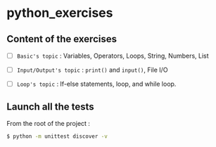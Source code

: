 # python_exercises

## Content of the exercises

- [ ] `Basic's topic` : Variables, Operators, Loops, String, Numbers, List
- [ ] `Input/Output's topic` : `print()` and `input()`, File I/O
- [ ] `Loop's topic` : If-else statements, loop, and while loop.


## Launch all the tests

From the root of the project : 

```cmd
$ python -m unittest discover -v
```